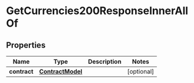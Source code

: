 

# GetCurrencies200ResponseInnerAllOf

## Properties

Name | Type | Description | Notes
------------ | ------------- | ------------- | -------------
**contract** | [**ContractModel**](ContractModel.md) |  |  [optional]




